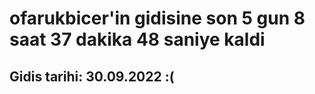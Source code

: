# ofarukbicer'in gidisine son 5 gun 8 saat 37 dakika 48 saniye kaldi

## Gidis tarihi: 30.09.2022 :(